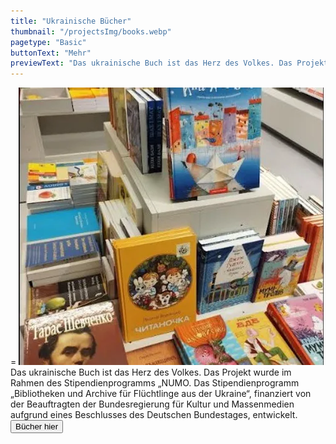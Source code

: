 ```yaml
---
title: "Ukrainische Bücher"
thumbnail: "/projectsImg/books.webp"
pagetype: "Basic"
buttonText: "Mehr"
previewText: "Das ukrainische Buch ist das Herz des Volkes. Das Projekt wurde im Rahmen des NUMO-Stipendienprogramms entwickelt 'Bibliotheken und Archive für Flüchtlinge aus der Ukraine'."
---
```


<!-- {{< project-picture src="/projectsImg/books.webp" alt="books" >}} -->

<div class="flex justify-center">=
<img src='/projectsImg/books.webp' class='pb-2 w-72 md:w-96 my-8'>
</div>

<div class="text-center lg:w-1/2 container p-6 mx-auto">
Das ukrainische Buch ist das Herz des Volkes.
Das Projekt wurde im Rahmen des Stipendienprogramms „NUMO. Das Stipendienprogramm „Bibliotheken und Archive für Flüchtlinge aus der Ukraine“, finanziert von der Beauftragten der Bundesregierung für Kultur und Massenmedien aufgrund eines Beschlusses des Deutschen Bundestages, entwickelt.
</div>
 <div class="relative flex justify-center">
 <a href='https://opac.trier.de/de-de/Suche/Einfache-Suche?search=ukrainisch&top=y&facets=v_______Ukrainisch' target='_blank'>
            <button class="px-12 py-2 my-5 bg-gray-50 border-2 hover:border-red-400 hover:text-purple-600 
                  dark:bg-gray-700 dark:hover:text-purple-300">
            Bücher hier
            </button>
          </div>    
